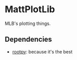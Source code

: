 # MattPlotLib
MLB's plotting things.

## Dependencies
* [rootpy](http://www.rootpy.org/): because it's the best
